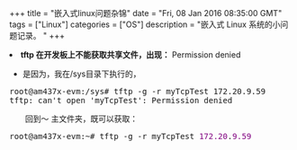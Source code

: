 +++ 
title = "嵌入式linux问题杂锦" 
date = "Fri, 08 Jan 2016 08:35:00 GMT" 
tags = ["Linux"] 
categories = ["OS"]
description = "嵌入式 Linux 系统的小问题记录。 " 
+++ 


<li><strong><strong>tftp 在开发板上不能获取共享文件，出现：</strong></strong>&nbsp;Permission denied</li>
</ul>
<div class="cnblogs_code">
</div>
<ul>
<li>
<p>是因为，我在/sys目录下执行的，</p>
</li>
</ul>
<div class="cnblogs_Highlighter">
<pre class="brush:cpp;gutter:true;">root@am437x-evm:/sys# tftp -g -r myTcpTest 172.20.9.59
tftp: can't open 'myTcpTest': Permission denied
</pre>
</div>
<p>　　回到～ 主文件夹，既可以获取：</p>
<div class="cnblogs_code">
<pre>root@am437x-evm:~# tftp -g -r myTcpTest <span style="color: #800080;">172.20</span>.<span style="color: #800080;">9.59</span> </pre>
</div>





